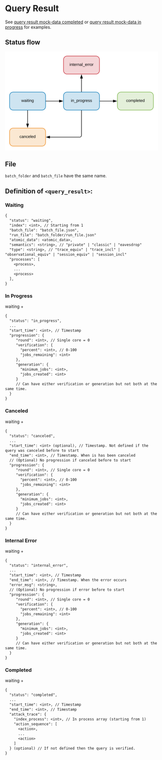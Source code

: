 # Query Result

See [query result mock-data completed](../../mock-data/run/query_completed.json) or
[query result mock-data in progress](../../mock-data/run/query_in_progress.json) for examples.

## Status flow

![Status flow](../flows/result_status.svg)

## File

`batch_folder` and `batch_file` have the same name.

## Definition of `<query_result>`:

### Waiting

```
{
  "status": "waiting",
  "index": <int>, // Starting from 1
  "batch_file": "batch_file.json",
  "run_file": "batch_folder/run_file.json"
  "atomic_data": <atomic_data>,
  "semantics": <string>, // "private" | "classic" | "eavesdrop"
  "type": <string>, // "trace_equiv" | "trace_incl" | "observational_equiv" | "session_equiv" | "session_incl"
  "processes": [
    <process>,
    ...
    <process>
  ],
}
```

### In Progress

waiting +
```
{
  "status": "in_progress",
  ...
  "start_time": <int>, // Timestamp
  "progression": {
     "round": <int>, // Single core = 0
     "verification": {
       "percent": <int>, // 0-100
       "jobs_remaining": <int>
     },
     "generation": {
       "minimum_jobs": <int>,
       "jobs_created": <int>
     }
     // Can have either verification or generation but not both at the same time.
  }
}
```

### Canceled

waiting +
```
{
  "status": "canceled",
  ...
  "start_time": <int> (optional), // Timestamp. Not defined if the query was canceled before to start
  "end_time": <int>, // Timestamp. When is has been canceled
  // (Optional) No progression if canceled before to start
  "progression": {
     "round": <int>, // Single core = 0
     "verification": {
       "percent": <int>, // 0-100
       "jobs_remaining": <int>
     },
     "generation": {
       "minimum_jobs": <int>,
       "jobs_created": <int>
     }
     // Can have either verification or generation but not both at the same time.
  }
}
```

### Internal Error

waiting +
```
{
  "status": "internal_error",
  ...
  "start_time": <int>, // Timestamp
  "end_time": <int>, // Timestamp. When the error occurs
  "error_msg": <string>,
  // (Optional) No progression if error before to start
  "progression": {
     "round": <int>, // Single core = 0
     "verification": {
       "percent": <int>, // 0-100
       "jobs_remaining": <int>
     },
     "generation": {
       "minimum_jobs": <int>,
       "jobs_created": <int>
     }
     // Can have either verification or generation but not both at the same time.
  }
}
```

### Completed

waiting +
```
{
  "status": "completed",
  ...
  "start_time": <int>, // Timestamp
  "end_time": <int>, // Timestamp
  "attack_trace": {
    "index_process": <int>, // In process array (starting from 1)
    "action_sequence": [
      <action>,
      ...
      <action>
    ]
  } (optional) // If not defined then the query is verified.
}
```
